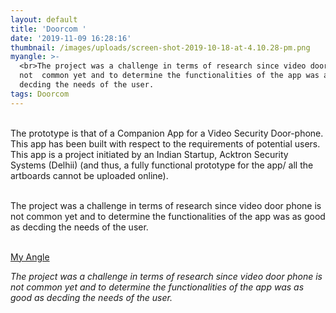 ```yaml
---
layout: default
title: 'Doorcom '
date: '2019-11-09 16:28:16'
thumbnail: /images/uploads/screen-shot-2019-10-18-at-4.10.28-pm.png
myangle: >-
  <br>The project was a challenge in terms of research since video door phone is
  not  common yet and to determine the functionalities of the app was as good as
  decding the needs of the user.
tags: Doorcom
---
```

<br>The prototype is that of a Companion App for a Video Security Door-phone. This app has been built with respect to the requirements of potential users. This app is a project initiated by an Indian Startup, Acktron Security Systems (Delhii) (and thus, a fully functional prototype for the app/ all the artboards cannot be uploaded online). <br>

<br>The project was a challenge in terms of research since video door phone is not  common yet and to determine the functionalities of the app was as good as decding the needs of the user. 

<br><u>My Angle</u>

_The project was a challenge in terms of research since video door phone is not  common yet and to determine the functionalities of the app was as good as decding the needs of the user._

<br><br>
